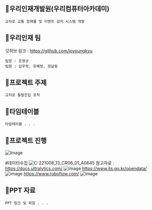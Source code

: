 ## 🎁우리인재개발원(우리컴퓨터아카데미)
```
교차로 교통 장애물 및 이벤트 감지 시스템 개발
```

## 🎁우리인재 팀
깃허브 링크 : https://github.com/joyoungkyu

```
팀장 : 조영규 
팀원 : 김우혁, 유혜정, 정날빛
```


## 🎁프로젝트 주제
```
교차로 돌발진입 포착
```

## 🎁타임테이블
```
타임테이블 . . . 
```

## 🎁프로젝트 진행
![Image](https://github.com/user-attachments/assets/7f57d601-8528-42d8-817a-8e7887fecec1)

#데이터수집
![C-221008_13_CR06_01_A0645](https://github.com/user-attachments/assets/727ffe01-8af3-47c1-9bf1-4a6a05a5479c)
참고자료 : https://docs.ultralytics.com/
![image](https://github.com/user-attachments/assets/26e932e7-2213-47c3-90a0-019ec754b198)
https://www.its.go.kr/opendata/
![image](https://github.com/user-attachments/assets/9451d714-670c-468f-87d2-9c10f2d844f5)
https://www.roboflow.com/
![image](https://github.com/user-attachments/assets/21f6c7d6-9438-4bee-9e4a-20df8c35ee6d)

## 🎁PPT 자료
```
PPT 링크 및 파일 . . .
```
